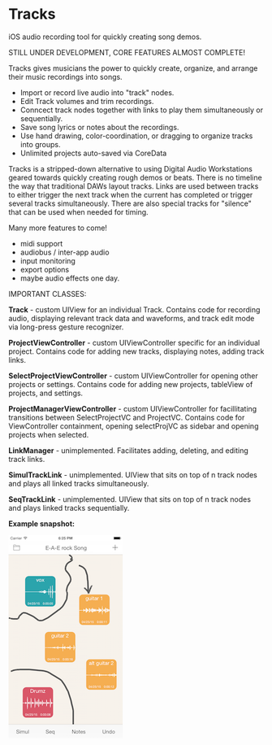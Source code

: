 # **Tracks**
iOS audio recording tool for quickly creating song demos.

STILL UNDER DEVELOPMENT, CORE FEATURES ALMOST COMPLETE!

Tracks gives musicians the power to quickly create, organize, and arrange their music recordings into songs. 
  - Import or record live audio into "track" nodes. 
  - Edit Track volumes and trim recordings.
  - Conncect track nodes together with links to play them simultaneously or sequentially.
  - Save song lyrics or notes about the recordings.
  - Use hand drawing, color-coordination, or dragging to organize tracks into groups.
  - Unlimited projects auto-saved via CoreData

Tracks is a stripped-down alternative to using Digital Audio Workstations geared towards quickly creating rough demos or beats. 
There is no timeline the way that traditional DAWs layout tracks. Links are used between tracks to
either trigger the next track when the current has completed or trigger several tracks simultaneously. 
There are also special tracks for "silence" that can be used when needed for timing. 

Many more features to come! 
 - midi support
 - audiobus / inter-app audio
 - input monitoring
 - export options
 - maybe audio effects one day.

IMPORTANT CLASSES:

**Track** - custom UIView for an individual Track. Contains code for recording audio, displaying relevant track data and waveforms, and track edit mode via long-press gesture recognizer.

**ProjectViewController** - custom UIViewController specific for an individual project. Contains code for adding new tracks, displaying notes, adding track links.

**SelectProjectViewController** - custom UIViewController for opening other projects or settings. Contains code for adding new projects, tableView of projects, and settings.

**ProjectManagerViewController** - custom UIViewController for facillitating transitions between SelectProjectVC and ProjectVC. Contains code for ViewController containment, opening selectProjVC as sidebar and opening projects when selected. 

**LinkManager** - unimplemented. Facilitates adding, deleting, and editing track links.

**SimulTrackLink** - unimplemented. UIView that sits on top of n track nodes and plays all linked tracks simultaneously.

**SeqTrackLink** - unimplemented. UIView that sits on top of n track nodes and plays linked tracks sequentially.

**Example snapshot:**

![Alt text](/exampleSnapshot.png?raw=true)
